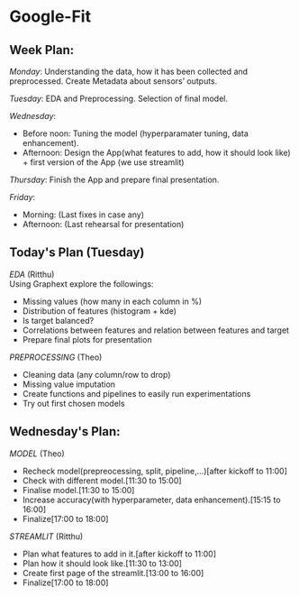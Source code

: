 # Google-Fit

## Week Plan:    
*Monday*: Understanding the data, how it has been collected and preprocessed. Create Metadata about sensors’ outputs.  

*Tuesday*: EDA  and Preprocessing. Selection of final model.  

*Wednesday*:   
* Before noon: Tuning the model (hyperparamater tuning, data enhancement).  
* Afternoon: Design the App(what features to add, how it should look like) + first version of the App (we use streamlit)  

*Thursday*: Finish the App and prepare final presentation.  

*Friday*:  
* Morning: (Last fixes in case any)  
* Afternoon: (Last rehearsal for presentation)  



## Today's Plan (Tuesday)  
*EDA* (Ritthu)  
Using Graphext explore the followings:  

* Missing values (how many in each column in %)  
* Distribution of features (histogram + kde)   
* Is target balanced?  
* Correlations between features and relation between features and target  
* Prepare final plots for presentation  


*PREPROCESSING* (Theo)  
* Cleaning data (any column/row to drop)  
* Missing value imputation  
* Create functions and pipelines to easily run experimentations  
* Try out first chosen models  




## Wednesday's Plan:
*MODEL* (Theo)

* Recheck model(prepreocessing, split, pipeline,...)[after kickoff to 11:00]
* Check with different model.[11:30 to 15:00]
* Finalise model.[11:30 to 15:00]
* Increase accuracy(with hyperparameter, data enhancement).[15:15 to 16:00]
* Finalize[17:00 to 18:00]

*STREAMLIT* (Ritthu)
   
* Plan what features to add in it.[after kickoff to 11:00]
* Plan how it should look like.[11:30 to 13:00]
* Create first page of the streamlit.[13:00 to 16:00]
* Finalize[17:00 to 18:00]


